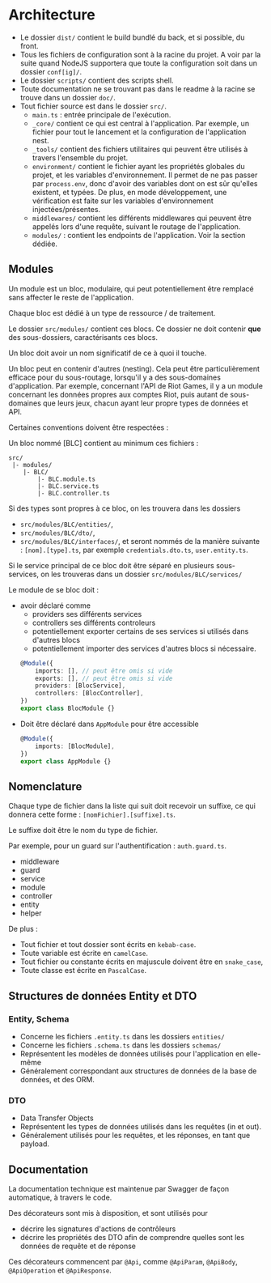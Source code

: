 # Architecture

- Le dossier `dist/` contient le build bundlé du back, et si possible, du front.
- Tous les fichiers de configuration sont à la racine du projet. A voir par la suite quand NodeJS supportera que toute la configuration soit dans un dossier `conf[ig]/`.
- Le dossier `scripts/` contient des scripts shell.
- Toute documentation ne se trouvant pas dans le readme à la racine se trouve dans un dossier `doc/`.
- Tout fichier source est dans le dossier `src/`.
    - `main.ts` : entrée principale de l'exécution.
    - `_core/` contient ce qui est central à l'application. Par exemple, un fichier pour tout le lancement et la configuration de l'application nest.
    - `_tools/` contient des fichiers utilitaires qui peuvent être utilisés à travers l'ensemble du projet.
    - `environment/` contient le fichier ayant les propriétés globales du projet, et les variables d'environnement. Il permet de ne pas passer par `process.env`, donc d'avoir des variables dont on est sûr qu'elles existent, et typées. De plus, en mode développement, une vérification est faite sur les variables d'environnement injectées/présentes.
    - `middlewares/` contient les différents middlewares qui peuvent être appelés lors d'une requête, suivant le routage de l'application.
    - `modules/` : contient les endpoints de l'application. Voir la section dédiée.

## Modules

Un module est un bloc, modulaire, qui peut potentiellement être remplacé sans affecter le reste de l'application.

Chaque bloc est dédié à un type de ressource / de traitement.

Le dossier `src/modules/` contient ces blocs. Ce dossier ne doit contenir **que** des sous-dossiers, caractérisants ces blocs.

Un bloc doit avoir un nom significatif de ce à quoi il touche.

Un bloc peut en contenir d'autres (nesting). Cela peut être particulièrement efficace pour du sous-routage, lorsqu'il y a des sous-domaines d'application. Par exemple, concernant l'API de Riot Games, il y a un module concernant les données propres aux comptes Riot, puis autant de sous-domaines que leurs jeux, chacun ayant leur propre types de données et API.

Certaines conventions doivent être respectées :

Un bloc nommé [BLC] contient au minimum ces fichiers :
```
src/
 |- modules/
    |- BLC/
        |- BLC.module.ts
        |- BLC.service.ts
        |- BLC.controller.ts
```
Si des types sont propres à ce bloc, on les trouvera dans les dossiers
- `src/modules/BLC/entities/`,
- `src/modules/BLC/dto/`,
- `src/modules/BLC/interfaces/`,
et seront nommés de la manière suivante : `[nom].[type].ts`, par exemple `credentials.dto.ts`, `user.entity.ts`.

Si le service principal de ce bloc doit être séparé en plusieurs sous-services, on les trouveras dans un dossier `src/modules/BLC/services/`

Le module de se bloc doit :
- avoir déclaré comme
    - providers ses différents services
    - controllers ses différents controleurs
    - potentiellement exporter certains de ses services si utilisés dans d'autres blocs
    - potentiellement importer des services d'autres blocs si nécessaire.
    ```ts
    @Module({
        imports: [], // peut être omis si vide
        exports: [], // peut être omis si vide
        providers: [BlocService],
        controllers: [BlocController],
    })
    export class BlocModule {}
    ```
- Doit être déclaré dans `AppModule` pour être accessible
    ```ts
    @Module({
        imports: [BlocModule],
    })
    export class AppModule {}
    ```

## Nomenclature

Chaque type de fichier dans la liste qui suit doit recevoir un suffixe, ce qui donnera cette forme : `[nomFichier].[suffixe].ts`.

Le suffixe doit être le nom du type de fichier.

Par exemple, pour un guard sur l'authentification : `auth.guard.ts`.

- middleware
- guard
- service
- module
- controller
- entity
- helper

De plus :

- Tout fichier et tout dossier sont écrits en `kebab-case`.
- Toute variable est écrite en `camelCase`.
- Tout fichier ou constante écrits en majuscule doivent être en `snake_case`,
- Toute classe est écrite en `PascalCase`.

## Structures de données Entity et DTO

### Entity, Schema

- Concerne les fichiers `.entity.ts` dans les dossiers `entities/`
- Concerne les fichiers `.schema.ts` dans les dossiers `schemas/`
- Représentent les modèles de données utilisés pour l'application en elle-même
- Généralement correspondant aux structures de données de la base de données, et des ORM.

### DTO

- Data Transfer Objects
- Représentent les types de données utilisés dans les requêtes (in et out).
- Généralement utilisés pour les requêtes, et les réponses, en tant que payload.


## Documentation

La documentation technique est maintenue par Swagger de façon automatique, à travers le code.

Des décorateurs sont mis à disposition, et sont utilisés pour
- décrire les signatures d'actions de contrôleurs
- décrire les propriétés des DTO afin de comprendre quelles sont les données de requête et de réponse

Ces décorateurs commencent par `@Api`, comme `@ApiParam`, `@ApiBody`, `@ApiOperation` et `@ApiResponse`.
